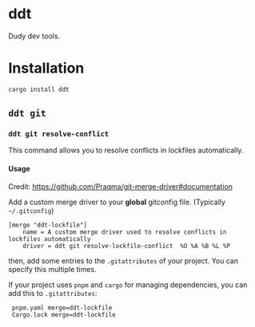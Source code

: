 # ddt

Dudy dev tools.

# Installation

```sh
cargo install ddt
```

## `ddt git`

### `ddt git resolve-conflict`

This command allows you to resolve conflicts in lockfiles automatically.

#### Usage

Credit: https://github.com/Praqma/git-merge-driver#documentation

Add a custom merge driver to your **global** gitconfig file. (Typically `~/.gitconfig`)

```gitconfig
[merge "ddt-lockfile"]
	name = A custom merge driver used to resolve conflicts in lockfiles automatically
	driver = ddt git resolve-lockfile-conflict  %O %A %B %L %P

```

then, add some entries to the `.gitattributes` of your project.
You can specify this multiple times.

If your project uses `pnpm` and `cargo` for managing dependencies, you can add this to `.gitattributes`:

```gitattributes
 pnpm.yaml merge=ddt-lockfile
 Cargo.lock merge=ddt-lockfile
```
